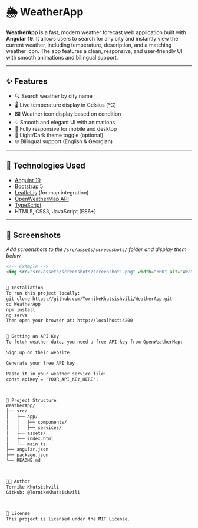 # 🌦️ WeatherApp

**WeatherApp** is a fast, modern weather forecast web application built with **Angular 19**. It allows users to search for any city and instantly view the current weather, including temperature, description, and a matching weather icon. The app features a clean, responsive, and user-friendly UI with smooth animations and bilingual support.

---

## ✨ Features

- 🔍 Search weather by city name
- 🌡️ Live temperature display in Celsius (°C)
- 🖼️ Weather icon display based on condition
- 💡 Smooth and elegant UI with animations
- 📱 Fully responsive for mobile and desktop
- 🌙 Light/Dark theme toggle (optional)
- 🌐 Bilingual support (English & Georgian)

---

## 🚀 Technologies Used

- [Angular 19](https://angular.io/)
- [Bootstrap 5](https://getbootstrap.com/)
- [Leaflet.js](https://leafletjs.com/) (for map integration)
- [OpenWeatherMap API](https://openweathermap.org/api)
- [TypeScript](https://www.typescriptlang.org/)
- HTML5, CSS3, JavaScript (ES6+)

---

## 📸 Screenshots

_Add screenshots to the `/src/assets/screenshots/` folder and display them below._

```html
<!-- Example -->
<img src="src/assets/screenshots/screenshot1.png" width="600" alt="WeatherApp Screenshot">


🔧 Installation
To run this project locally:
git clone https://github.com/TornikeKhutsishvili/WeatherApp.git
cd WeatherApp
npm install
ng serve
Then open your browser at: http://localhost:4200


🔑 Getting an API Key
To fetch weather data, you need a free API key from OpenWeatherMap:

Sign up on their website

Generate your free API key

Paste it in your weather service file:
const apiKey = 'YOUR_API_KEY_HERE';



📂 Project Structure
WeatherApp/
├── src/
│   ├── app/
│   │   ├── components/
│   │   ├── services/
│   ├── assets/
│   ├── index.html
│   └── main.ts
├── angular.json
├── package.json
└── README.md



👨‍💻 Author
Tornike Khutsishvili
GitHub: @TornikeKhutsishvili



📄 License
This project is licensed under the MIT License.
